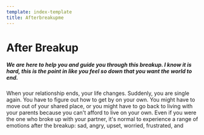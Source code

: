```yaml
---
template: index-template
title: Afterbreakupme
---
```

# **After Breakup**

##### We are here to help you and guide you through this breakup. I know it is hard, this is the point in like you feel so down that you want the world to end.

When your relationship ends, your life changes. Suddenly, you are single again. You have to figure out how to get by on your own. You might have to move out of your shared place, or you might have to go back to living with your parents because you can't afford to live on your own. Even if you were the one who broke up with your partner, it's normal to experience a range of emotions after the breakup: sad, angry, upset, worried, frustrated, and
